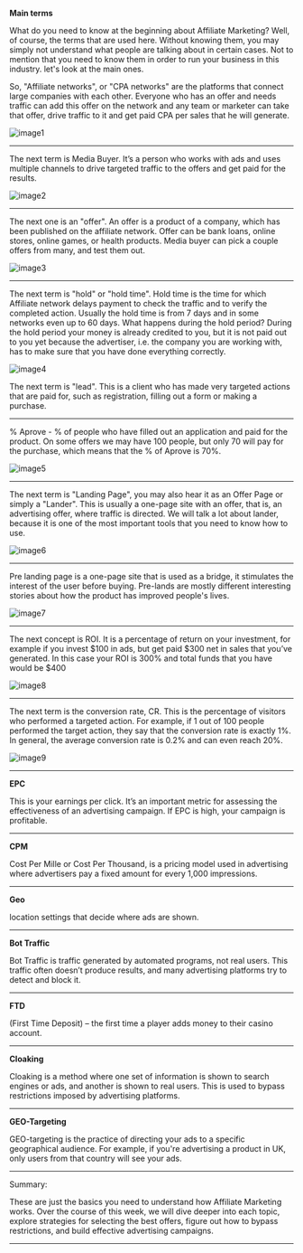 **Main terms**

What do you need to know at the beginning about Affiliate Marketing? Well, of course, the terms that are used here. Without knowing them, you may simply not understand what people are talking about in certain cases. Not to mention that you need to know them in order to run your business in this industry. let's look at the main ones.

So, "Affiliate networks", or "CPA networks" are the platforms that connect large companies with each other. Everyone who has an offer and needs traffic can add this offer on the network and any team or marketer can take that offer, drive traffic to it and get paid CPA per sales that he will generate.

![image1](/img/1.3/image-1.webp)

---

The next term is Media Buyer. It’s a person who works with ads and uses multiple channels to drive targeted traffic to the offers and get paid for the results.

![image2](/img/1.3/image-2.webp)

---

The next one is an "offer". An offer is a product of a company, which has been published on the affiliate network. Offer can be  bank loans, online stores, online games, or health products. Media buyer can pick a couple offers from many, and test them out.

![image3](/img/1.3/image-3.webp)

---

The next term is "hold" or "hold time". Hold time is the time for which Affiliate network delays payment to check the traffic and to verify the completed action. Usually the hold time is from 7 days and in some networks even up to 60 days. What happens during the hold period? During the hold period your money is already credited to you, but it is not paid out to you yet because the advertiser, i.e. the company you are working with, has to make sure that you have done everything correctly.

![image4](/img/1.3/image-4.webp)

The next term is "lead". This is a client who has made very targeted actions that are paid for, such as registration, filling out a form or making a purchase. 

---

% Aprove - % of people who have filled out an application and paid for the product.  On some offers we may have 100 people, but only 70 will pay for the purchase, which means that the % of Aprove is 70%.

![image5](/img/1.3/image-5.webp)

---

The next term is "Landing Page", you may also hear it as an Offer Page or simply a "Lander". This is usually a one-page site with an offer, that is, an advertising offer, where traffic is directed. We will talk a lot about lander, because it is one of the most important tools that you need to know how to use.

![image6](/img/1.3/image-6.webp)

---

Pre landing page is a one-page site that is used as a bridge, it stimulates the interest of the user before buying. Pre-lands are mostly different interesting stories about how the product has improved people's lives.

![image7](/img/1.3/image-7.webp)

---

The next concept is ROI. It is a percentage of return on your investment, for example if you invest $100 in ads, but get paid $300 net in sales that you’ve generated. In this case your ROI is 300% and total funds that you have would be $400

![image8](/img/1.3/image-8.webp)

---

The next term is the conversion rate, CR. This is the percentage of visitors who performed a targeted action. For example, if 1 out of 100 people performed the target action, they say that the conversion rate is exactly 1%. In general, the average conversion rate is 0.2% and can even reach 20%.

![image9](/img/1.3/image-9.webp)

---

**EPC** 

This is your earnings per click. It’s an important metric for assessing the effectiveness of an advertising campaign. If EPC is high, your campaign is profitable.

---

**CPM**

 Cost Per Mille or Cost Per Thousand, is a pricing model used in advertising where advertisers pay a fixed amount for every 1,000 impressions.

---

**Geo** 

location settings that decide where ads are shown.

---

**Bot Traffic**

Bot Traffic is traffic generated by automated programs, not real users. This traffic often doesn’t produce results, and many advertising platforms try to detect and block it.

---

**FTD** 

(First Time Deposit) – the first time a player adds money to their casino account.

---

**Cloaking**

Cloaking is a method where one set of information is shown to search engines or ads, and another is shown to real users. This is used to bypass restrictions imposed by advertising platforms.

---

**GEO-Targeting**

GEO-targeting is the practice of directing your ads to a specific geographical audience. For example, if you're advertising a product in UK, only users from that country will see your ads.

---

Summary:

These are just the basics you need to understand how Affiliate Marketing works. Over the course of this week, we will dive deeper into each topic, explore strategies for selecting the best offers, figure out how to bypass restrictions, and build effective advertising campaigns.

---
